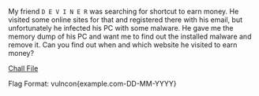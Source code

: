 My friend `D E V I N E R` was searching for shortcut to earn money. He visited some online sites for that and registered there with his email, but unfortunately he infected his PC with some malware. He gave me the memory dump of his PC and want me to find out the installed malware and remove it. Can you find out when and which website he visited to earn money?

[Chall File](https://mega.nz/file/JKYFnYCC#BWe112tEASVoEjl0DBcZg5DPQlYkC5P9euzRujNYj1E)

Flag Format: vulncon{example.com-DD-MM-YYYY}
 
